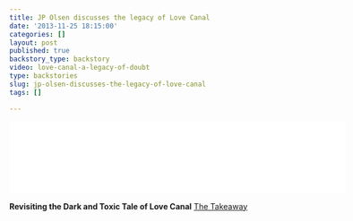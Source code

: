 ```yaml
---
title: JP Olsen discusses the legacy of Love Canal
date: '2013-11-25 18:15:00'
categories: []
layout: post
published: true
backstory_type: backstory
video: love-canal-a-legacy-of-doubt
type: backstories
slug: jp-olsen-discusses-the-legacy-of-love-canal
tags: []

---
```

<iframe width="600" height="130" frameborder="0" scrolling="no" src="//www.thetakeaway.org/widgets/ondemand_player/takeaway/#file=%2Faudio%2Fxspf%2F332696%2F"></iframe>

**Revisiting the Dark and Toxic Tale of Love Canal**
[The Takeaway](http://www.thetakeaway.org/story/revisiting-dark-toxic-tale-love-canal/)


